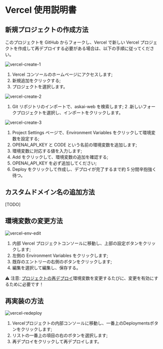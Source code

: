 # Vercel 使用説明書

## 新規プロジェクトの作成方法

このプロジェクトを GitHub からフォークし、Vercel で新しい Vercel プロジェクトを作成して再デプロイする必要がある場合は、以下の手順に従ってください。

![vercel-create-1](./images/vercel/vercel-create-1.jpg)

1.  Vercel コンソールのホームページにアクセスします;
2.  新規追加をクリックする;
3.  プロジェクトを選択します。

![vercel-create-2](./images/vercel/vercel-create-2.jpg)

1.  Git リポジトリのインポートで、askai-web を検索します;
2  .新しいフォークプロジェクトを選択し、インポートをクリックします。

![vercel-create-3](./images/vercel/vercel-create-3.jpg)

1.  Project Settings ページで、Environment Variables をクリックして環境変数を設定する;
2.  OPENAI_API_KEY と CODE という名前の環境変数を追加します;
3.  環境変数に対応する値を入力します;
4.  Add をクリックして、環境変数の追加を確認する;
5.  OPENAI_API_KEY を必ず追加してください;
6.  Deploy をクリックして作成し、デプロイが完了するまで約 5 分間辛抱強く待つ。

## カスタムドメイン名の追加方法

\[TODO]

## 環境変数の変更方法

![vercel-env-edit](./images/vercel/vercel-env-edit.jpg)

1.  内部 Vercel プロジェクトコンソールに移動し、上部の設定ボタンをクリックします;
2.  左側の Environment Variables をクリックします;
3.  既存のエントリーの右側のボタンをクリックします;
4.  編集を選択して編集し、保存する。

⚠️️ 注意: [プロジェクトの再デプロイ](#再実装の方法)環境変数を変更するたびに、変更を有効にするために必要です！

## 再実装の方法

![vercel-redeploy](./images/vercel/vercel-redeploy.jpg)

1.  Vercelプロジェクトの内部コンソールに移動し、一番上のDeploymentsボタンをクリックします;
2.  リストの一番上の項目の右のボタンを選択します;
3.  再デプロイをクリックして再デプロイします。
